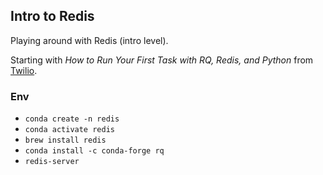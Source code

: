 ## Intro to Redis

Playing around with Redis (intro level). 

Starting with _How to Run Your First Task with RQ, Redis, and Python_ from [Twilio](https://www.twilio.com/blog/first-task-rq-redis-python).


### Env

- `conda create -n redis`
- `conda activate redis`
- `brew install redis`
- `conda install -c conda-forge rq`
- `redis-server`